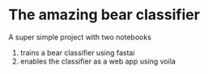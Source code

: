 # The amazing bear classifier

A super simple project with two notebooks

1. trains a bear classifier using fastai
2. enables the classifier as a web app using voila
